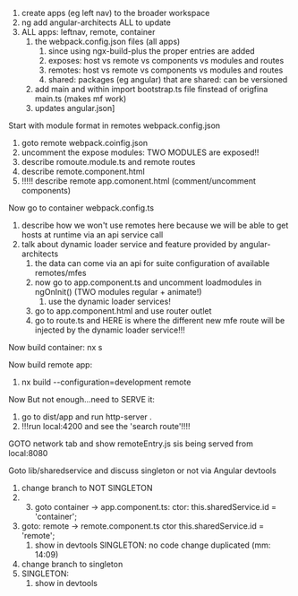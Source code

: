 1. create apps (eg left nav) to the broader workspace
2. ng add angular-architects ALL <app name> to update
3. ALL apps: leftnav, remote, container
   1. the webpack.config.json files (all apps)
      1. since using ngx-build-plus the proper entries are added
      2. exposes: host vs remote vs components vs modules and routes
      3. remotes: host vs remote vs components vs modules and routes
      4. shared: packages (eg angular) that are shared: can be versioned
   2. add main and within import bootstrap.ts file finstead of origfina main.ts (makes mf work)
   3. updates angular.json]

Start with module format in remotes webpack.config.json

1. goto remote webpack.coinfig.json
2. uncomment the expose modules: TWO MODULES are exposed!!
3. describe romoute.module.ts and remote routes
4. describe remote.component.html
5. !!!!! describe remote app.comonent.html (comment/uncomment components)

Now go to container webpack.config.ts
1. describe how we won't use remotes here because we will be able to get hosts at runtime via an api service call
2. talk about dynamic loader service and feature provided by angular-architects
   1. the data can come via an api for suite configuration of available remotes/mfes
   2. now go to app.component.ts and uncomment loadmodules in ngOnInit() (TWO modules regular + animate!)
      1. use the dynamic loader services!
   3. go to app.component.html and use router outlet
   4. go to route.ts and HERE is where the different new mfe route will be injected by the dynamic loader service!!!

Now build container: nx s

Now build remote app: 
1. nx build --configuration=development remote

Now But not enough...need to SERVE it:
1. go to dist/app and run http-server .
2. !!!run local:4200 and see the 'search route'!!!!

GOTO network tab and show remoteEntry.js sis being served from local:8080

Goto lib/sharedservice and discuss singleton or not via Angular devtools
1. change branch to NOT SINGLETON
2. 3. goto container -> app.component.ts: ctor: this.sharedService.id = 'container';
4. goto: remote -> remote.component.ts ctor this.sharedService.id = 'remote';
   1. show in devtools
SINGLETON: no code change duplicated (mm: 14:09)
1. change branch to singleton
2. SINGLETON: 
   1. show in devtools


